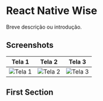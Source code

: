# React Native Wise

Breve descrição ou introdução.

## Screenshots

| Tela 1             | Tela 2             | Tela 3             |
|--------------------|--------------------|--------------------|
| ![Tela 1](screenshots/screen1.png) | ![Tela 2](screenshots/screen2.png) | ![Tela 3](screenshots/screen3.png) |

## First Section
